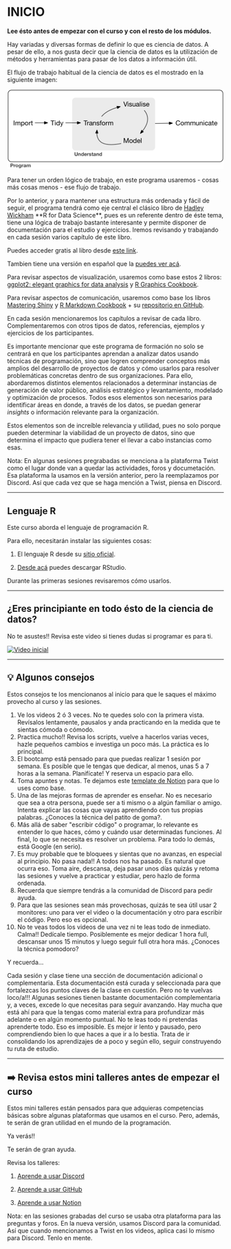 # INICIO

**Lee ésto antes de empezar con el curso y con el resto de los módulos.**

Hay variadas y diversas formas de definir lo que es ciencia de datos. A pesar de ello, a nos gusta decir que la ciencia de datos es la utilización de métodos y herramientas para pasar de los datos a información útil.

El flujo de trabajo habitual de la ciencia de datos es el mostrado en la siguiente imagen:

![](images/data-science%20(1).png)

Para tener un orden lógico de trabajo, en este programa usaremos - cosas más cosas menos - ese flujo de trabajo.

Por lo anterior, y para mantener una estructura más ordenada y fácil de seguir, el programa tendrá como eje central el clásico libro de [Hadley Wickham](http://hadley.nz/) \*\*R for Data Science\*\*, pues es un referente dentro de éste tema, tiene una lógica de trabajo bastante interesante y permite disponer de documentación para el estudio y ejercicios. Iremos revisando y trabajando en cada sesión varios capítulo de este libro.

Puedes acceder gratis al libro desde [este link](https://r4ds.had.co.nz/index.html).

Tambien tiene una versión en español que la [puedes ver acá](https://es.r4ds.hadley.nz/).

Para revisar aspectos de visualización, usaremos como base estos 2 libros: [ggplot2: elegant graphics for data analysis](https://ggplot2-book.org/) y [R Graphics Cookbook](https://r-graphics.org/).

Para revisar aspectos de comunicación, usaremos como base los libros [Mastering Shiny](https://mastering-shiny.org/index.html) y [R Markdown Cookbook](https://bookdown.org/yihui/rmarkdown-cookbook/) + su [repositorio en GitHub](https://github.com/rstudio/rmarkdown).

En cada sesión mencionaremos los capítulos a revisar de cada libro. Complementaremos con otros tipos de datos, referencias, ejemplos y ejercicios de los participantes.

Es importante mencionar que este programa de formación no solo se centrará en que los participantes aprendan a analizar datos usando técnicas de programación, sino que logren comprender conceptos más amplios del desarrollo de proyectos de datos y cómo usarlos para resolver problemáticas concretas dentro de sus organizaciones. Para ello, abordaremos distintos elementos relacionados a determinar instancias de generación de valor público, análisis estratégico y levantamiento, modelado y optimización de procesos. Todos esos elementos son necesarios para identificar áreas en donde, a través de los datos, se puedan generar *insights* o información relevante para la organización.

Estos elementos son de increíble relevancia y utilidad, pues no solo porque pueden determinar la viabilidad de un proyecto de datos, sino que determina el impacto que pudiera tener el llevar a cabo instancias como esas.

Nota: En algunas sesiones pregrabadas se menciona a la plataforma Twist como el lugar donde van a quedar las actividades, foros y documetación. Esa plataforma la usamos en la versión anterior, pero la reemplazamos por Discord. Así que cada vez que se haga mención a Twist, piensa en Discord.

------------------------------------------------------------------------

## Lenguaje R

Este curso aborda el lenguaje de programación R.

Para ello, necesitarán instalar las siguientes cosas:

1.  El lenguaje R desde su [sitio oficial](https://cran.r-project.org/).

2.  [Desde acá](https://www.rstudio.com/products/rstudio/) puedes descargar RStudio.

Durante las primeras sesiones revisaremos cómo usarlos.

------------------------------------------------------------------------

## ¿Eres principiante en todo ésto de la ciencia de datos?

No te asustes!! Revisa este video si tienes dudas si programar es para ti.

[![Video inicial](https://img.youtube.com/vi/imNaCay0E2w/0.jpg)](https://www.youtube.com/watch?v=imNaCay0E2w)

------------------------------------------------------------------------

## :bulb: Algunos consejos

Estos consejos te los mencionanos al inicio para que le saques el máximo provecho al curso y las sesiones.

1.  Ve los videos 2 ó 3 veces. No te quedes solo con la primera vista. Revísalos lentamente, pausalos y anda practicando en la medida que te sientas cómoda o cómodo.
2.  Practica mucho!! Revisa los scripts, vuelve a hacerlos varias veces, hazle pequeños cambios e investiga un poco más. La práctica es lo principal.
3.  El bootcamp está pensado para que puedas realizar 1 sesión por semana. Es posible que le tengas que dedicar, al menos, unas 5 a 7 horas a la semana. Planifícate! Y reserva un espacio para ello.
4.  Toma apuntes y notas. Te dejamos este [template de Notion](https://www.notion.so/03b2fe8ab1ac4387b49af455ce908ce5?v=6e87141a722e41138c3161aa9a606438) para que lo uses como base.
5.  Una de las mejoras formas de aprender es enseñar. No es necesario que sea a otra persona, puede ser a ti mismo o a algún familiar o amigo. Intenta explicar las cosas que vayas aprendiendo con tus propias palabras. ¿Conoces la técnica del patito de goma?.
6.  Más allá de saber "escribir código" o programar, lo relevante es entender lo que haces, cómo y cuándo usar determinadas funciones. Al final, lo que se necesita es resolver un problema. Para todo lo demás, está Google (en serio).
7.  Es muy probable que te bloquees y sientas que no avanzas, en especial al principio. No pasa nada!! A todos nos ha pasado. Es natural que ocurra eso. Toma aire, descansa, deja pasar unos días quizás y retoma las sesiones y vuelve a practicar y estudiar, pero hazlo de forma ordenada.
8.  Recuerda que siempre tendrás a la comunidad de Discord para pedir ayuda.
9.  Para que las sesiones sean más provechosas, quizás te sea útil usar 2 monitores: uno para ver el video o la documentación y otro para escribir el código. Pero eso es opcional.
10. No te veas todos los videos de una vez ni te leas todo de inmediato. Calma!! Dedícale tiempo. Posiblemente es mejor dedicar 1 hora full, descansar unos 15 minutos y luego seguir full otra hora más. ¿Conoces la técnica pomodoro?

Y recuerda...

Cada sesión y clase tiene una sección de documentación adicional o complementaria. Esta documentación está curada y seleccionada para que fortalezcas los puntos claves de la clase en cuestión. Pero no te vuelvas loco/a!!! Algunas sesiones tienen bastante documentación complementaria y, a veces, excede lo que necesitas para seguir avanzando. Hay mucha que está ahí para que la tengas como material extra para profundizar más adelante o en algún momento puntual. No te leas todo ni pretendas aprenderte todo. Eso es imposible. Es mejor ir lento y pausado, pero comprendiendo bien lo que haces a que ir a lo bestia. Trata de ir consolidando los aprendizajes de a poco y según ello, seguir construyendo tu ruta de estudio.

------------------------------------------------------------------------

## ➡️ Revisa estos mini talleres antes de empezar el curso

Estos mini talleres están pensados para que adquieras competencias básicas sobre algunas plataformas que usamos en el curso. Pero, además, te serán de gran utilidad en el mundo de la programación.

Ya verás!!

Te serán de gran ayuda.

Revisa los talleres:

1.  [Aprende a usar Discord](https://youtu.be/RxvWH7fI9Y8)

2.  [Aprende a usar GitHub](https://youtu.be/RxvWH7fI9Y8)

3.  [Aprende a usar Notion](https://youtu.be/ZhMch_Hg7dk)

Nota: en las sesiones grabadas del curso se usaba otra plataforma para las preguntas y foros. En la nueva versión, usamos Discord para la comunidad. Así que cuando mencionamos a Twist en los videos, aplica casi lo mismo para Discord. Tenlo en mente.
